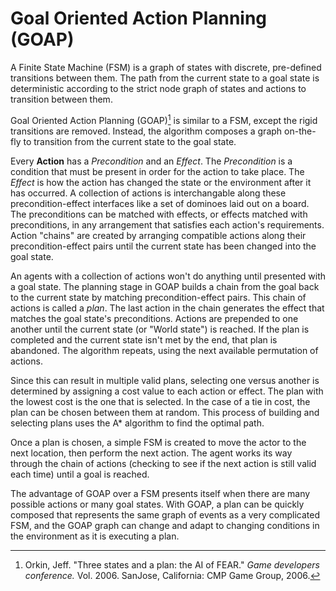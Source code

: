 # Goal Oriented Action Planning (GOAP)

A Finite State Machine (FSM) is a graph of states with discrete, pre-defined transitions between them. The path from the
current state to a goal state is deterministic according to the strict node graph of states and actions to transition
between them.

Goal Oriented Action Planning (GOAP)[^1] is similar to a FSM, except the rigid transitions are removed. Instead, the
algorithm composes a graph on-the-fly to transition from the current state to the goal state.

[^1]: Orkin, Jeff. "Three states and a plan: the AI of FEAR." _Game developers conference._ Vol. 2006. SanJose, California: CMP Game Group, 2006.

Every **Action** has a _Precondition_ and an _Effect_. The _Precondition_ is a condition that must be present in order
for the action to take place. The _Effect_ is how the action has changed the state or the environment after it has
occurred. A collection of actions is interchangable along these precondition-effect interfaces like a set of dominoes
laid out on a board. The preconditions can be matched with effects, or effects matched with preconditions, in any
arrangement that satisfies each action's requirements. Action "chains" are created by arranging compatible actions along their precondition-effect pairs until the current state has been changed into the goal state.

An agents with a collection of actions won't do anything until presented with a goal state. The planning stage in GOAP
builds a chain from the goal back to the current state by matching precondition-effect pairs. This chain of actions is
called a _plan_. The last action in the chain generates the effect that matches the goal state's preconditions. Actions
are prepended to one another until the current state (or "World state") is reached. If the plan is completed and the
current state isn't met by the end, that plan is abandoned. The algorithm repeats, using the next available permutation
of actions.

Since this can result in multiple valid plans, selecting one versus another is determined by assigning a cost value to
each action or effect. The plan with the lowest cost is the one that is selected. In the case of a tie in cost, the plan
can be chosen between them at random. This process of building and selecting plans uses the A* algorithm to find the
optimal path.

Once a plan is chosen, a simple FSM is created to move the actor to the next location, then perform the next action.
The agent works its way through the chain of actions (checking to see if the next action is still valid each time) until
a goal is reached.

The advantage of GOAP over a FSM presents itself when there are many possible actions or many goal states. With GOAP,
a plan can be quickly composed that represents the same graph of events as a very complicated FSM, and the GOAP graph
can change and adapt to changing conditions in the environment as it is executing a plan.
